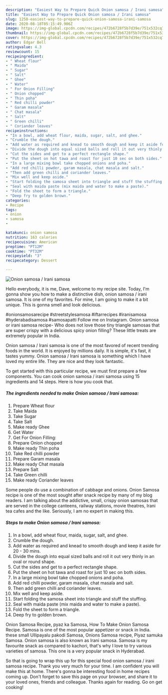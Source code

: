 ```yaml
---
description: "Easiest Way to Prepare Quick Onion samosa / Irani samosa"
title: "Easiest Way to Prepare Quick Onion samosa / Irani samosa"
slug: 1258-easiest-way-to-prepare-quick-onion-samosa-irani-samosa
date: 2020-08-18T05:15:49.906Z
image: https://img-global.cpcdn.com/recipes/472b6728f5b7d39e/751x532cq70/onion-samosa-irani-samosa-recipe-main-photo.jpg
thumbnail: https://img-global.cpcdn.com/recipes/472b6728f5b7d39e/751x532cq70/onion-samosa-irani-samosa-recipe-main-photo.jpg
cover: https://img-global.cpcdn.com/recipes/472b6728f5b7d39e/751x532cq70/onion-samosa-irani-samosa-recipe-main-photo.jpg
author: Edgar Bell
ratingvalue: 4.3
reviewcount: 15
recipeingredient:
- " Wheat flour"
- " Maida"
- " Sugar"
- " Salt"
- " Ghee"
- " Water"
- " For Onion Filling"
- " Onion chopped"
- " Thin poha"
- " Red chilli powder"
- " Garam masala"
- " Chat masala"
- " Salt"
- " Green chilli"
- " Coriander leaves"
recipeinstructions:
- "In a bowl, add wheat flour, maida, sugar, salt, and ghee."
- "Crumble the dough."
- "Add water as required and knead to smooth dough and keep it aside for 20 - 30 mins."
- "Divide the dough into equal sized balls and roll it out very thinly in an oval or round shape."
- "Cut the sides and get to a perfect rectangle shape."
- "Put the sheet on hot tawa and roast for just 10 sec on both sides."
- "In a large mixing bowl take chopped onions and poha."
- "Add red chilli powder, garam masala, chat masala and salt."
- "Then add green chilli and coriander leaves."
- "Mix well and keep aside."
- "Start folding the samosa sheet into triangle and stuff the stuffing."
- "Seal with maida paste (mix maida and water to make a paste)."
- "Fold the sheet to form a triangle."
- "Deep fry to golden brown."
categories:
- Recipe
tags:
- onion
- samosa
- 

katakunci: onion samosa  
nutrition: 163 calories
recipecuisine: American
preptime: "PT12M"
cooktime: "PT32M"
recipeyield: "3"
recipecategory: Dessert

---
```



![Onion samosa / Irani samosa](https://img-global.cpcdn.com/recipes/472b6728f5b7d39e/751x532cq70/onion-samosa-irani-samosa-recipe-main-photo.jpg)

Hello everybody, it is me, Dave, welcome to my recipe site. Today, I'm gonna show you how to make a distinctive dish, onion samosa / irani samosa. It is one of my favorites. For mine, I am going to make it a bit unique. This is gonna smell and look delicious.

#onionsamosarecipe #streetstylesamosa #iftarrecipes #iranisamosa #hyderabadisamosa #samosapatti Follow me on Instagram. Onion samosa or irani samosa recipe- Who does not love those tiny triangle samosas that are super crispy with a delicious spicy onion filling? These little treats are extremely popular in India.

Onion samosa / Irani samosa is one of the most favored of recent trending foods in the world. It is enjoyed by millions daily. It is simple, it's fast, it tastes yummy. Onion samosa / Irani samosa is something which I have loved my entire life. They are nice and they look fantastic.


To get started with this particular recipe, we must first prepare a few components. You can cook onion samosa / irani samosa using 15 ingredients and 14 steps. Here is how you cook that.

<!--inarticleads1-->

##### The ingredients needed to make Onion samosa / Irani samosa:

1. Prepare  Wheat flour
1. Take  Maida
1. Take  Sugar
1. Take  Salt
1. Make ready  Ghee
1. Get  Water
1. Get  For Onion Filling:
1. Prepare  Onion chopped
1. Make ready  Thin poha
1. Take  Red chilli powder
1. Prepare  Garam masala
1. Make ready  Chat masala
1. Prepare  Salt
1. Take  Green chilli
1. Make ready  Coriander leaves


Some people do use a combination of cabbage and onions. Onion Samosa recipe is one of the most sought after snack recipe by many of my blog readers. I am talking about the addictive, small, crispy onion samosas that are served in the college canteens, railway stations, movie theatres, Irani tea cafes and the like. Seriously, I am no expert in making this. 

<!--inarticleads2-->

##### Steps to make Onion samosa / Irani samosa:

1. In a bowl, add wheat flour, maida, sugar, salt, and ghee.
1. Crumble the dough.
1. Add water as required and knead to smooth dough and keep it aside for 20 - 30 mins.
1. Divide the dough into equal sized balls and roll it out very thinly in an oval or round shape.
1. Cut the sides and get to a perfect rectangle shape.
1. Put the sheet on hot tawa and roast for just 10 sec on both sides.
1. In a large mixing bowl take chopped onions and poha.
1. Add red chilli powder, garam masala, chat masala and salt.
1. Then add green chilli and coriander leaves.
1. Mix well and keep aside.
1. Start folding the samosa sheet into triangle and stuff the stuffing.
1. Seal with maida paste (mix maida and water to make a paste).
1. Fold the sheet to form a triangle.
1. Deep fry to golden brown.


Onion Samosa Recipe, pyaz ka Samosa, How To Make Onion Samosa Recipe. Samosa is one of the most popular appetizer or snack in India. these small Ullipayalu pakodi Samosa, Onions Samosa recipe, Piyaz samuka Samosa. Onion samosa is also known as Irani samosa. Samosa is my favourite snack as compared to kachori, that&#39;s why I love to try various varieties of samosa. This one is a very popular snack in Hyderabad. 

So that is going to wrap this up for this special food onion samosa / irani samosa recipe. Thank you very much for your time. I am confident you will make this at home. There's gonna be interesting food in home recipes coming up. Don't forget to save this page on your browser, and share it to your loved ones, friends and colleague. Thanks again for reading. Go on get cooking!

